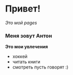 # Привет! 
_Это мой pages_

### Меня зовут Антон

**Это мои увлечения**

- хоккей 
- читать книги 
- смотреть пусть говорят :)